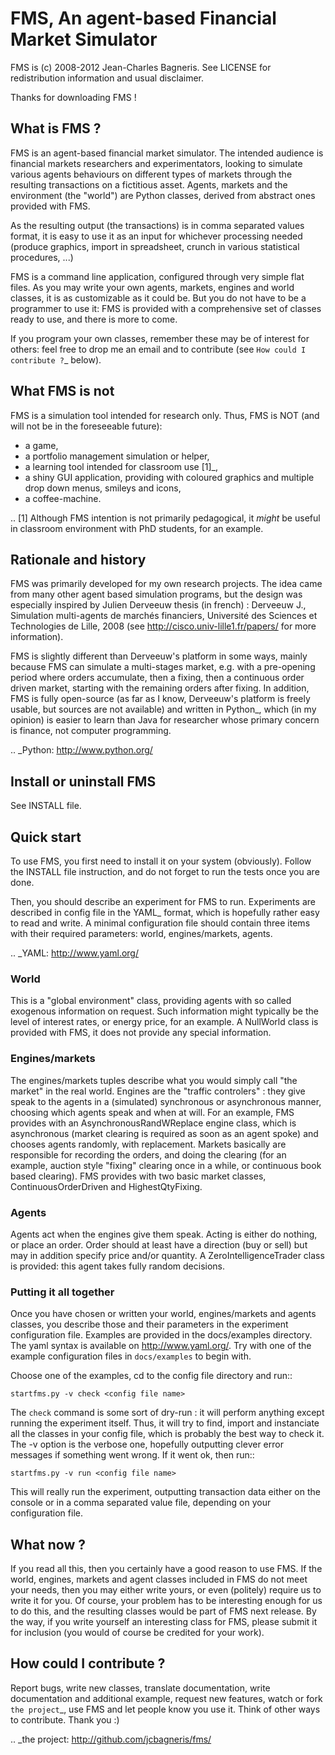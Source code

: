 # FMS, An agent-based Financial Market Simulator


FMS is (c) 2008-2012 Jean-Charles Bagneris. See LICENSE for redistribution
information and usual disclaimer.

Thanks for downloading FMS !

## What is FMS ?

FMS is an agent-based financial market simulator. The intended audience is
financial markets researchers and experimentators, looking to simulate various
agents behaviours on different types of markets through the resulting
transactions on a fictitious asset. Agents, markets and the environment (the
"world") are Python classes, derived from abstract ones provided with FMS.

As the resulting output (the transactions) is in comma separated values format,
it is easy to use it as an input for whichever processing needed (produce
graphics, import in spreadsheet, crunch in various statistical procedures, ...)

FMS is a command line application, configured through very simple flat files. As
you may write your own agents, markets, engines and world classes, it is as
customizable as it could be. But you do not have to be a programmer to use it:
FMS is provided with a comprehensive set of classes ready to use, and there is
more to come.

If you program your own classes, remember these may be of interest for others:
feel free to drop me an email and to contribute (see `How could I contribute ?`_
below).

## What FMS is not

FMS is a simulation tool intended for research only. Thus, FMS is NOT (and will
not be in the foreseeable future):

- a game,
- a portfolio management simulation or helper,
- a learning tool intended for classroom use [1]_,
- a shiny GUI application, providing with coloured graphics and multiple drop
  down menus, smileys and icons,
- a coffee-machine.

.. [1] Although FMS intention is not primarily pedagogical, it *might* be useful 
    in classroom environment with PhD students, for an example.

## Rationale and history

FMS was primarily developed for my own research projects. The idea came from many
other agent based simulation programs, but the design was especially inspired by
Julien Derveeuw thesis (in french) : Derveeuw J., Simulation multi-agents de
marchés financiers, Université des Sciences et Technologies de Lille, 2008 (see
http://cisco.univ-lille1.fr/papers/ for more information). 

FMS is slightly different than Derveeuw's platform in some ways, mainly because
FMS can simulate a multi-stages market, e.g. with a pre-opening period where
orders accumulate, then a fixing, then a continuous order driven market,
starting with the remaining orders after fixing. In addition, FMS is fully
open-source (as far as I know, Derveeuw's platform is freely usable, but sources
are not available) and written in Python_, which (in my opinion) is easier to
learn than Java for researcher whose primary concern is finance, not computer
programming.

.. _Python: http://www.python.org/

## Install or uninstall FMS


See INSTALL file.

## Quick start

To use FMS, you first need to install it on your system (obviously). Follow the
INSTALL file instruction, and do not forget to run the tests once you are done.

Then, you should describe an experiment for FMS to run. Experiments are
described in config file in the YAML_ format, which is hopefully rather easy to
read and write. A minimal configuration file should contain three items with
their required parameters: world, engines/markets, agents.

.. _YAML: http://www.yaml.org/

### World


This is a "global environment" class, providing agents with so called exogenous
information on request. Such information might typically be the level of
interest rates, or energy price, for an example. A NullWorld class is provided
with FMS, it does not provide any special information.

### Engines/markets


The engines/markets tuples describe what you would simply call "the market" in
the real world. Engines are the "traffic controlers" : they give speak to the
agents in a (simulated) synchronous or asynchronous manner, choosing which
agents speak and when at will. For an example, FMS provides with an
AsynchronousRandWReplace engine class, which is asynchronous (market clearing is
required as soon as an agent spoke) and chooses agents randomly, with
replacement. Markets basically are responsible for recording the orders, and
doing the clearing (for an example, auction style "fixing" clearing once in a
while, or continuous book based clearing). FMS provides with two basic market
classes, ContinuousOrderDriven and HighestQtyFixing.

### Agents


Agents act when the engines give them speak. Acting is either do nothing, or
place an order. Order should at least have a direction (buy or sell) but may in
addition specify price and/or quantity. A ZeroIntelligenceTrader class is
provided: this agent takes fully random decisions.

### Putting it all together

Once you have chosen or written your world, engines/markets and agents classes,
you describe those and their parameters in the experiment configuration file.
Examples are provided in the docs/examples directory. The yaml syntax is
available on http://www.yaml.org/. Try with one of the example configuration
files in ``docs/examples`` to begin with.

Choose one of the examples, cd to the config file directory and run::

	startfms.py -v check <config file name>

The ``check`` command is some sort of dry-run : it will perform anything except
running the experiment itself. Thus, it will try to find, import and instanciate
all the classes in your config file, which is probably the best way to check it.
The -v option is the verbose one, hopefully outputting clever error messages if
something went wrong. If it went ok, then run::

	startfms.py -v run <config file name>

This will really run the experiment, outputting transaction data either on the
console or in a comma separated value file, depending on your configuration
file.

## What now ?


If you read all this, then you certainly have a good reason to use FMS. If the
world, engines, markets and agent classes included in FMS do not meet your
needs, then you may either write yours, or even (politely) require us to write
it for you. Of course, your problem has to be interesting enough for us to do
this, and the resulting classes would be part of FMS next release. By the way,
if you write yourself an interesting class for FMS, please submit it for
inclusion (you would of course be credited for your work).

## How could I contribute ?

Report bugs, write new classes, translate documentation, write documentation and
additional example, request new features, watch or fork `the project`_, use FMS and
let people know you use it. Think of other ways to contribute. Thank you :)

.. _the project: http://github.com/jcbagneris/fms/
